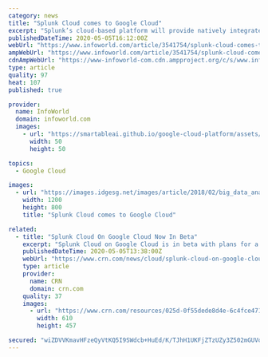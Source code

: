 ```yaml
---
category: news
title: "Splunk Cloud comes to Google Cloud"
excerpt: "Splunk’s cloud-based platform will provide natively integrated log analysis and metrics for Google Cloud Platform users"
publishedDateTime: 2020-05-05T16:12:00Z
webUrl: "https://www.infoworld.com/article/3541754/splunk-cloud-comes-to-google-cloud.html"
ampWebUrl: "https://www.infoworld.com/article/3541754/splunk-cloud-comes-to-google-cloud.amp.html"
cdnAmpWebUrl: "https://www-infoworld-com.cdn.ampproject.org/c/s/www.infoworld.com/article/3541754/splunk-cloud-comes-to-google-cloud.amp.html"
type: article
quality: 97
heat: 107
published: true

provider:
  name: InfoWorld
  domain: infoworld.com
  images:
    - url: "https://smartableai.github.io/google-cloud-platform/assets/images/organizations/infoworld.com-50x50.jpg"
      width: 50
      height: 50

topics:
  - Google Cloud

images:
  - url: "https://images.idgesg.net/images/article/2018/02/big_data_analytics_analysis_statistics_thinkstock_626673360-100749740-large.jpg"
    width: 1200
    height: 800
    title: "Splunk Cloud comes to Google Cloud"

related:
  - title: "Splunk Cloud On Google Cloud Now In Beta"
    excerpt: "Splunk Cloud on Google Cloud is in beta with plans for a full rollout this year to help customers mine data while benefiting from the No. 3 cloud provider’s infrastructure and technology capabilities"
    publishedDateTime: 2020-05-05T13:38:00Z
    webUrl: "https://www.crn.com/news/cloud/splunk-cloud-on-google-cloud-now-in-beta"
    type: article
    provider:
      name: CRN
      domain: crn.com
    quality: 37
    images:
      - url: "https://www.crn.com/resources/025d-0f55dede8d4e-6c4fce471b7e-1000/splunk-sign.jpg"
        width: 610
        height: 457

secured: "wiZDVVKmavHFzeQyVtKQ5I9SWdcb+HuEd/K/TJhH1UKFjZTzUZy3Z502mGUVq57ml6IWfQe3wJ4jYu6Z74YS6b503l28AzkL2h20cxtO9Juaqc6LygDTRMzM9hyXnhT0FrPHpMPvEW7UipXExqltlo/YxwrDNJ1C5/dJuCtT4IUTPW1+HvIQ0EUwlPXBOM/AmR2bc1pxLWK59AP4bxs+MBP/bBCBljUwswt2P1Jh/ah4yuk0HfDsa6faL574p5h7dACoXi8SBaOjdyuJqmOhJ+ig788UeT3twMt0USIzJ7wYTYwhjEWaQgT5BV0o2ncu;46r6/S386DyT0nzxmZrU7Q=="
---
```


